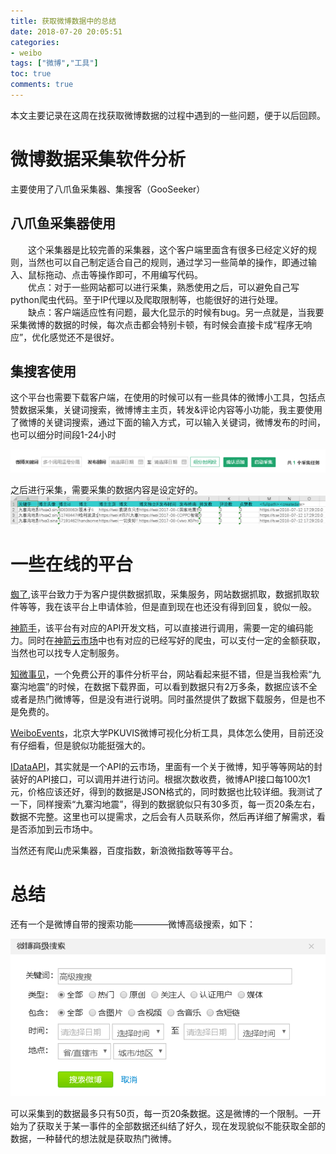 ```yaml
---
title: 获取微博数据中的总结
date: 2018-07-20 20:05:51
categories: 
- weibo
tags: ["微博","工具"]
toc: true
comments: true
---
```

本文主要记录在这周在找获取微博数据的过程中遇到的一些问题，便于以后回顾。

# 微博数据采集软件分析
主要使用了八爪鱼采集器、集搜客（GooSeeker）

## 八爪鱼采集器使用
　　这个采集器是比较完善的采集器，这个客户端里面含有很多已经定义好的规则，当然也可以自己制定适合自己的规则，通过学习一些简单的操作，即通过输入、鼠标拖动、点击等操作即可，不用编写代码。  
　　优点：对于一些网站都可以进行采集，熟悉使用之后，可以避免自己写python爬虫代码。至于IP代理以及爬取限制等，也能很好的进行处理。  
　　缺点：客户端适应性有问题，最大化显示的时候有bug。另一点就是，当我要采集微博的数据的时候，每次点击都会特别卡顿，有时候会直接卡成“程序无响应”，优化感觉还不是很好。

## 集搜客使用
这个平台也需要下载客户端，在使用的时候可以有一些具体的微博小工具，包括点赞数据采集，关键词搜索，微博博主主页，转发&评论内容等小功能，我主要使用了微博的关键词搜索，通过下面的输入方式，可以输入关键词，微博发布的时间，也可以细分时间段1-24小时

![关键词检索](/images/weibo/weibo_01.png)

之后进行采集，需要采集的数据内容是设定好的。
![采集结果](/images/weibo/weibo_02.png)

# 一些在线的平台
[蜘了](http://zmatrix.cn/),该平台致力于为客户提供数据抓取，采集服务，网站数据抓取，数据抓取软件等等，我在该平台上申请体验，但是直到现在也还没有得到回复，貌似一般。

[神箭手](http://docs.shenjianshou.cn/search/index.html)，该平台有对应的API开发文档，可以直接进行调用，需要一定的编码能力。同时在[神箭云市场](https://www.shenjianshou.cn/index.php?r=market/square)中也有对应的已经写好的爬虫，可以支付一定的金额获取，当然也可以找专人定制服务。

[知微事见](http://ef.zhiweidata.com/#!/index)，一个免费公开的事件分析平台，网站看起来挺不错，但是当我检索“九寨沟地震”的时候，在数据下载界面，可以看到数据只有2万多条，数据应该不全或者是热门微博等，但是没有进行说明。同时虽然提供了数据下载服务，但是也不是免费的。

[WeiboEvents](http://vis.pku.edu.cn/weibova/weiboevents/index.html)，北京大学PKUVIS微博可视化分析工具，具体怎么使用，目前还没有仔细看，但是貌似功能挺强大的。

[IDataAPI](http://www.idataapi.cn/product/detail/160)，其实就是一个API的云市场，里面有一个关于微博，知乎等等网站的封装好的API接口，可以调用并进行访问。根据次数收费，微博API接口每100次1元，价格应该还好，得到的数据是JSON格式的，同时数据也比较详细。我测试了一下，同样搜索“九寨沟地震”，得到的数据貌似只有30多页，每一页20条左右，数据不完整。这里也可以提需求，之后会有人员联系你，然后再详细了解需求，看是否添加到云市场中。

当然还有爬山虎采集器，百度指数，新浪微指数等等平台。

# 总结
还有一个是微博自带的搜索功能————微博高级搜索，如下：

![微博高级搜索](/images/weibo/weibo_03.png)

可以采集到的数据最多只有50页，每一页20条数据。这是微博的一个限制。一开始为了获取关于某一事件的全部数据还纠结了好久，现在发现貌似不能获取全部的数据，一种替代的想法就是获取热门微博。